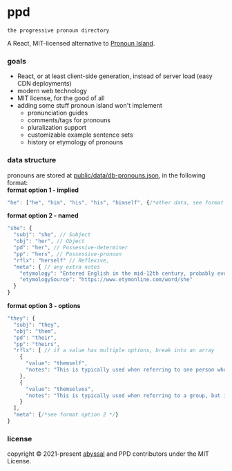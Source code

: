 # ppd
`the progressive pronoun directory`
  
A React, MIT-licensed alternative to [Pronoun Island](https://pronoun.is/).

### goals
- React, or at least client-side generation, instead of server load (easy CDN deployments)
- modern web technology
- MIT license, for the good of all
- adding some stuff pronoun island won't implement
  - pronunciation guides
  - comments/tags for pronouns
  - pluralization support
  - customizable example sentence sets
  - history or etymology of pronouns 

### data structure
pronouns are stored at [public/data/db-pronouns.json](public/data/db-pronouns.json), in the following format:  
**format option 1 - implied**
```js
"he": ["he", "him", "his", "his", "himself", {/*other data, see format option 2*/}]
```
**format option 2 - named**
```js
"she": {
  "subj": "she", // Subject
  "obj": "her", // Object
  "pd": "her", // Possessive-determiner
  "pp": "hers", // Possessive-pronoun
  "rflx": "herself" // Reflexive,
  "meta": { // any extra notes
    "etymology": "Entered English in the mid-12th century, probably evolving from Old English seo, sio. Attested from the 1530s.",
    "etymologySource": "https://www.etymonline.com/word/she"
  }
}
```
**format option 3 - options**
```js
"they": {
  "subj": "they",
  "obj": "them",
  "pd": "their",
  "pp": "theirs",
  "rflx": [ // if a value has multiple options, break into an array
    {
      "value": "themself",
      "notes": "This is typically used when referring to one person who uses they/them."
    },
    {
      "value": "themselves",
      "notes": "This is typically used when referring to a group, but is also valid for one person."
    }
  ],
  "meta": {/*see format option 2 */}
}
```

### license
copyright &copy; 2021-present [abyssal](https://github.com/abyssal) and PPD contributors under the MIT License.
